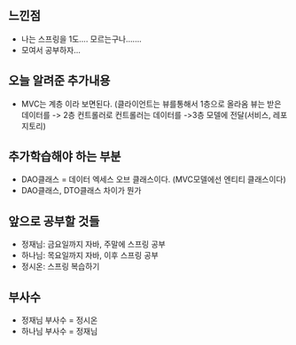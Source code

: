 ## 느낀점
- 나는 스프링을 1도.... 모르는구나.......
- 모여서 공부하자...

## 오늘 알려준 추가내용
- MVC는 계층 이라 보면된다.
(클라이언트는 뷰를통해서 1층으로 올라옴
뷰는 받은 데이터를 ->  2층 컨트롤러로 
컨트롤러는 데이터를 ->3층 모델에 전달(서비스, 레포지토리)

## 추가학습해야 하는 부분
- DAO클래스 = 데이터 엑세스 오브 클래스이다. (MVC모델에선 엔티티 클래스이다)
- DAO클래스, DTO클래스 차이가 뭔가

## 앞으로 공부할 것들
- 정재님: 금요일까지 자바, 주말에 스프링 공부
- 하나님: 목요일까지 자바, 이후 스프링 공부
- 정시온: 스프링 복습하기

## 부사수
- 정재님 부사수 = 정시온
- 하나님 부사수 = 정재님
